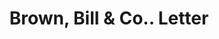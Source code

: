 ---
doi: 10.7916/D84T7WFS
date_other: '1874'
date_other_textual: '1874'
form: correspondence
genre:
- Letters (correspondence)
name:
- Brown, Bill & Co.
object_in_context_url: https://biggert.cul.columbia.edu/items/view/ave_biggert_01176
subject_hierarchical_geographic:
- Ogdensburg, New York, United States
subject_name:
- Brown, Bill & Co.
title: Brown, Bill & Co.. Letter
sort_title: Brown, Bill & Co.. Letter
call_number: ave_biggert_01176
coordinates:
- 44.7,-75.48333333333333
pid: ave_biggert_01176
identifiers: ave_biggert_01176
permalink: /biggert/ave_biggert_01176/
layout: iiif-image-page
---